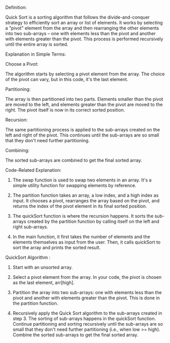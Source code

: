 Definition:

Quick Sort is a sorting algorithm that follows the divide-and-conquer strategy to efficiently sort an array or list of elements. It works by selecting a "pivot" element from the array and then rearranging the other elements into two sub-arrays – one with elements less than the pivot and another with elements greater than the pivot. This process is performed recursively until the entire array is sorted.

Explanation in Simple Terms:

Choose a Pivot: 

The algorithm starts by selecting a pivot element from the array. The choice of the pivot can vary, but in this code, it's the last element.

Partitioning: 

The array is then partitioned into two parts. Elements smaller than the pivot are moved to the left, and elements greater than the pivot are moved to the right. The pivot itself is now in its correct sorted position.

Recursion:

The same partitioning process is applied to the sub-arrays created on the left and right of the pivot. This continues until the sub-arrays are so small that they don't need further partitioning.

Combining: 

The sorted sub-arrays are combined to get the final sorted array.

Code-Related Explanation:

1. The swap function is used to swap two elements in an array. It's a simple utility function for swapping elements by reference.

2. The partition function takes an array, a low index, and a high index as input. It chooses a pivot, rearranges the array based on the pivot, and returns the index of the pivot element in its final sorted position.

3. The quickSort function is where the recursion happens. It sorts the sub-arrays created by the partition function by calling itself on the left and right sub-arrays.

4. In the main function, it first takes the number of elements and the elements themselves as input from the user. Then, it calls quickSort to sort the array and prints the sorted result.

QuickSort Algorithm :

1. Start with an unsorted array.

2. Select a pivot element from the array. In your code, the pivot is chosen as the last element, arr[high].

3. Partition the array into two sub-arrays: one with elements less than the pivot and another with elements greater than the pivot. This is done in the partition function.

4. Recursively apply the Quick Sort algorithm to the sub-arrays created in step 3. The sorting of sub-arrays happens in the quickSort function.
Continue partitioning and sorting recursively until the sub-arrays are so small that they don't need further partitioning (i.e., when low >= high).
Combine the sorted sub-arrays to get the final sorted array.